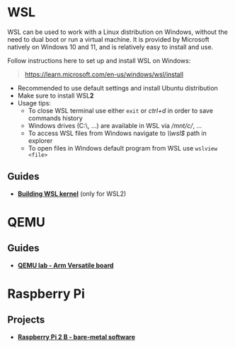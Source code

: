 # WSL

WSL can be used to work with a Linux distribution on Windows, without the need to dual boot or run a virtual machine. It is provided by Microsoft natively on Windows 10 and 11, and is relatively easy to install and use.

Follow instructions here to set up and install WSL on Windows:
> https://learn.microsoft.com/en-us/windows/wsl/install
* Recommended to use default settings and install Ubuntu distribution
* Make sure to install WSL**2**
* Usage tips:
  * To close WSL terminal use either `exit` or *ctrl+d* in order to save commands history
  * Windows drives (C:\\, ...) are available in WSL via */mnt/c/*, ...
  * To access WSL files from Windows navigate to *\\\\wsl$* path in explorer
  * To open files in Windows default program from WSL use `wslview <file>`

## Guides

- **[Building WSL kernel](https://github.com/dima-lech/wsl2-linux-kernel)** (only for WSL2)

# QEMU

## Guides

- **[QEMU lab - Arm Versatile board](https://github.com/dima-lech/linux-course-qemu-lab)**

# Raspberry Pi

## Projects

- **[Raspberry Pi 2 B - bare-metal software](https://github.com/dima-lech/raspberry-pi-2-baremetal)**


